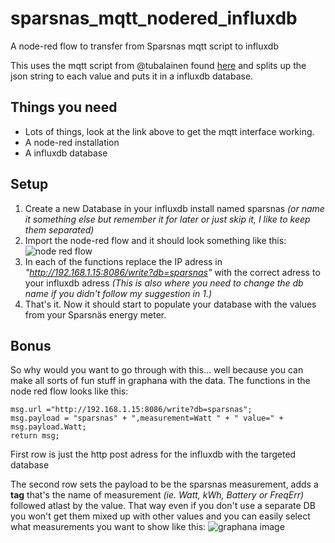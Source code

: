 # sparsnas_mqtt_nodered_influxdb
A node-red flow to transfer from Sparsnas mqtt script to influxdb

This uses the mqtt script from  @tubalainen found [here](https://github.com/tubalainen/sparsnas_decoder) and splits up the json string to each value and puts it in a influxdb database.

## Things you need
- Lots of things, look at the link above to get the mqtt interface working.
- A node-red installation
- A influxdb database

## Setup
1. Create a new Database in your influxdb install named sparsnas _(or name it something else but remember it for later or just skip it, I like to keep them separated)_
2. Import the node-red flow and it should look something like this:
![node red flow](https://i.imgur.com/DEUuXMx.png)
3. In each of the functions replace the IP adress in _"http://192.168.1.15:8086/write?db=sparsnas"_ with the correct adress to your influxdb adress _(This is also where you need to change the db name if you didn't follow my suggestion in 1.)_
4. That's it. Now it should start to populate your database with the values from your Sparsnäs energy meter.

## Bonus

So why would you want to go through with this... well because you can make all sorts of fun stuff in graphana with the data. The functions in the node red flow looks like this:
```
msg.url ="http://192.168.1.15:8086/write?db=sparsnas";
msg.payload = "sparsnas" + ",measurement=Watt " + " value=" + msg.payload.Watt;
return msg;
```
First row is just the http post adress for the influxdb with the targeted database

The second row sets the payload to be the sparsnas measurement, adds a **tag** that's the name of measurement _(ie. Watt, kWh, Battery or FreqErr)_ followed atlast by the value.
That way even if you don't use a separate DB you won't get them mixed up with other values and you can easily select what measurements you want to show like this:
![graphana image](https://i.imgur.com/SNb6yiw.png)
